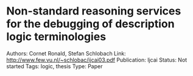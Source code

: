 # Non-standard reasoning services for the debugging of description logic terminologies

Authors: Cornet Ronald, Stefan Schlobach
Link: http://www.few.vu.nl/~schlobac/ijcai03.pdf
Publication: Ijcai
Status: Not started
Tags: logic, thesis
Type: Paper
